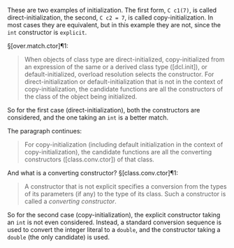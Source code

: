 These are two examples of initialization. The first form, `C c1(7)`, is called direct-initialization, the second, `C c2 = 7`, is called copy-initialization. In most cases they are equivalent, but in this example they are not, since the `int` constructor is `explicit`.

§[over.match.ctor]¶1:

> When objects of class type are direct-initialized, copy-initialized from an expression of the same or a derived class type ([dcl.init]), or default-initialized, overload resolution selects the constructor. For direct-initialization or default-initialization that is not in the context of copy-initialization, the candidate functions are all the constructors of the class of the object being initialized.

So for the first case (direct-initialization), both the constructors are considered, and the one taking an `int` is a better match.

The paragraph continues:

> For copy-initialization (including default initialization in the context of copy-initialization), the candidate functions are all the converting constructors ([class.conv.ctor]) of that class.

And what is a converting constructor? §[class.conv.ctor]¶1:

> A constructor that is not explicit specifies a conversion from the types of its parameters (if any) to the type of its class. Such a constructor is called a *converting constructor*.

So for the second case (copy-initialization), the explicit constructor taking an `int` is not even considered. Instead, a standard conversion sequence is used to convert the integer literal to a `double`, and the constructor taking a `double` (the only candidate) is used.
